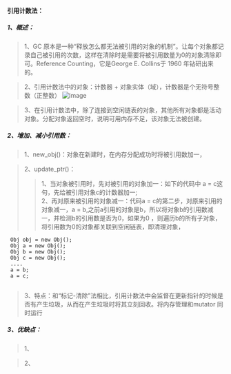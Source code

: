 #### 引用计数法：
##### 1、概述：
> 1、GC 原本是一种“释放怎么都无法被引用的对象的机制”。让每个对象都记录自己被引用的次数，这样在清除时是需要将被引用数量为0的对象清除即可。Reference Counting，它是George E. Collins于 1960 年钻研出来的。

> 2、引用计数法中的对象：计数器 + 对象实体（域），计数器是个无符号整数（正整数）
![image](http://note.youdao.com/yws/api/personal/file/84427FD45656485F97344B0EF09D6ED2?method=download&shareKey=0a2cb2aac5c6a5cb0c875c682e5cb8ac)

> 3、在引用计数法中，除了连接到空闲链表的对象，其他所有对象都是活动对象。分配对象返回空时，说明可用内存不足，该对象无法被创建。
##### 2、增加、减小引用数：
> 1、new_obj()：对象在新建时，在内存分配成功时将被引用数加一，

> 2、update_ptr()：
>> 1、当对象被引用时，先对被引用的对象加一：如下的代码中 a = c这句，先给被引用对象c的计数器加一;  
>> 2、再对原来被引用的对象减一：代码a = c的第二步，对原来引用的对象减一，a = b,之前a引用的对象是b，所以将对象b的引用数减一，并检测b的引用数是否为0，如果为0 ，则遍历b的所有子对象，将引用数为0的对象都关联到空闲链表，即清理对象，

```
 Obj obj = new Obj();
 Obj a = new Obj();
 Obj b = new Obj();
 Obj c = new Obj();
 ....
 a = b;
 a = c;
 
```
> 3、特点：和“标记-清除”法相比，引用计数法中会监督在更新指针的时候是否有产生垃圾，从而在产生垃圾时将其立刻回收。将内存管理和mutator 同时运行

##### 3、优缺点：
> 1、

> 2、

